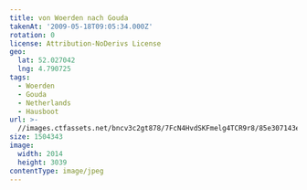 ```yaml
---
title: von Woerden nach Gouda
takenAt: '2009-05-18T09:05:34.000Z'
rotation: 0
license: Attribution-NoDerivs License
geo:
  lat: 52.027042
  lng: 4.790725
tags:
  - Woerden
  - Gouda
  - Netherlands
  - Hausboot
url: >-
  //images.ctfassets.net/bncv3c2gt878/7FcN4HvdSKFmelg4TCR9r8/85e307143e928bdebc75274bc9676c5a/von-woerden-nach-gouda_4358193093_o
size: 1504343
image:
  width: 2014
  height: 3039
contentType: image/jpeg
---
```


